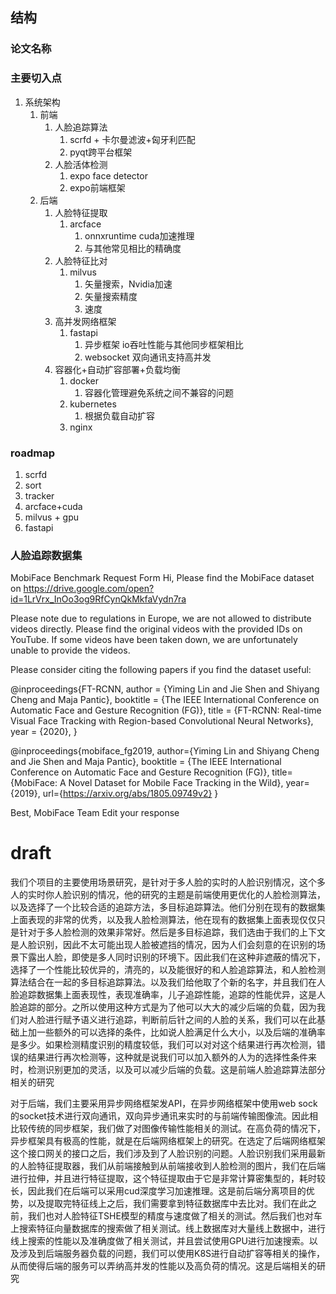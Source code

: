 ## 结构

### 论文名称

### 主要切入点

1. 系统架构
   1. 前端
      1. 人脸追踪算法
         1. scrfd + 卡尔曼滤波+匈牙利匹配
         2. pyqt跨平台框架
      2. 人脸活体检测
         1. expo face detector
         2. expo前端框架
   2. 后端
      1. 人脸特征提取
         1. arcface
            1. onnxruntime cuda加速推理
            2. 与其他常见相比的精确度
      2. 人脸特征比对
         1. milvus
            1. 矢量搜索，Nvidia加速
            2. 矢量搜索精度
            3. 速度
      3. 高并发网络框架
         1. fastapi
            1. 异步框架 io吞吐性能与其他同步框架相比
            2. websocket 双向通讯支持高并发
      4. 容器化+自动扩容部署+负载均衡
         1. docker
            1. 容器化管理避免系统之间不兼容的问题
         2. kubernetes
            1. 根据负载自动扩容
         3. nginx

### roadmap
1. scrfd
2. sort
3. tracker
4. arcface+cuda
5. milvus + gpu
6. fastapi



### 人脸追踪数据集
MobiFace Benchmark Request Form
Hi, 
Please find the MobiFace dataset on https://drive.google.com/open?id=1LrVrx_InOo3og9RfCynQkMkfaVydn7ra 

Please note due to regulations in Europe, we are not allowed to distribute videos directly. Please find the original videos with the provided IDs on YouTube. If some videos have been taken down, we are unfortunately unable to provide the videos.

Please consider citing the following papers if you find the dataset useful:

@inproceedings{FT-RCNN,
    author = {Yiming Lin and Jie Shen and Shiyang Cheng and Maja Pantic},
    booktitle = {The IEEE International Conference on Automatic Face and Gesture Recognition (FG)},
    title = {FT-RCNN: Real-time Visual Face Tracking with Region-based Convolutional Neural Networks},
    year = {2020},
}

@inproceedings{mobiface_fg2019,
    author={Yiming Lin and Shiyang Cheng and Jie Shen and Maja Pantic},
    booktitle = {The IEEE International Conference on Automatic Face and Gesture Recognition (FG)},
    title={MobiFace: A Novel Dataset for Mobile Face Tracking in the Wild},
    year={2019},
    url={https://arxiv.org/abs/1805.09749v2}
}

Best,
MobiFace Team
Edit your response
# draft
我们个项目的主要使用场景研究，是针对于多人脸的实时的人脸识别情况，这个多人的实时你人脸识别的情况，他的研究的主题是前端使用更优化的人脸检测算法，以及选择了一个比较合适的追踪方法，多目标追踪算法。他们分别在现有的数据集上面表现的非常的优秀，以及我人脸检测算法，他在现有的数据集上面表现仅仅只是针对于多人脸检测的效果非常好。然后是多目标追踪，我们选由于我们的上下文是人脸识别，因此不太可能出现人脸被遮挡的情况，因为人们会刻意的在识别的场景下露出人脸，即使是多人同时识别的环境下。因此我们在这种非遮蔽的情况下，选择了一个性能比较优异的，清亮的，以及能很好的和人脸追踪算法，和人脸检测算法结合在一起的多目标追踪算法。以及我们给他取了个新的名字，并且我们在人脸追踪数据集上面表现性，表现准确率，儿子追踪性能，追踪的性能优异，这是人脸追踪的部分。之所以使用这种方式是为了他可以大大的减少后端的负载，因为我们对人脸进行赋予语义进行追踪，判断前后针之间的人脸的关系，我们可以在此基础上加一些额外的可以选择的条件，比如说人脸满足什么大小，以及后端的准确率是多少。如果检测精度识别的精度较低，我们可以对对这个结果进行再次检测，错误的结果进行再次检测等，这种就是说我们可以加入额外的人为的选择性条件来时，检测识别更加的灵活，以及可以减少后端的负载。这是前端人脸追踪算法部分相关的研究

对于后端，我们主要采用异步网络框架发API，在异步网络框架中使用web sock的socket技术进行双向通讯，双向异步通讯来实时的与前端传输图像流。因此相比较传统的同步框架，我们做了对图像传输性能相关的测试。在高负荷的情况下，异步框架具有极高的性能，就是在后端网络框架上的研究。在选定了后端网络框架这个接口网关的接口之后，我们涉及到了人脸识别的问题。人脸识别我们采用最新的人脸特征提取器，我们从前端接触到从前端接收到人脸检测的图片，我们在后端进行拉伸，并且进行特征提取，这个特征提取由于它是非常计算密集型的，耗时较长，因此我们在后端可以采用cud深度学习加速推理。这是前后端分离项目的优势，以及提取完特征线上之后，我们需要拿到特征数据库中去比对。我们在此之前，我们也对人脸特征TSHE模型的精度与速度做了相关的测试。然后我们也对车上搜索特征向量数据库的搜索做了相关测试。线上数据库对大量线上数据中，进行线上搜索的性能以及准确度做了相关测试，并且尝试使用GPU进行加速搜索。以及涉及到后端服务器负载的问题，我们可以使用K8S进行自动扩容等相关的操作，从而使得后端的服务可以弄纳高并发的性能以及高负荷的情况。这是后端相关的研究